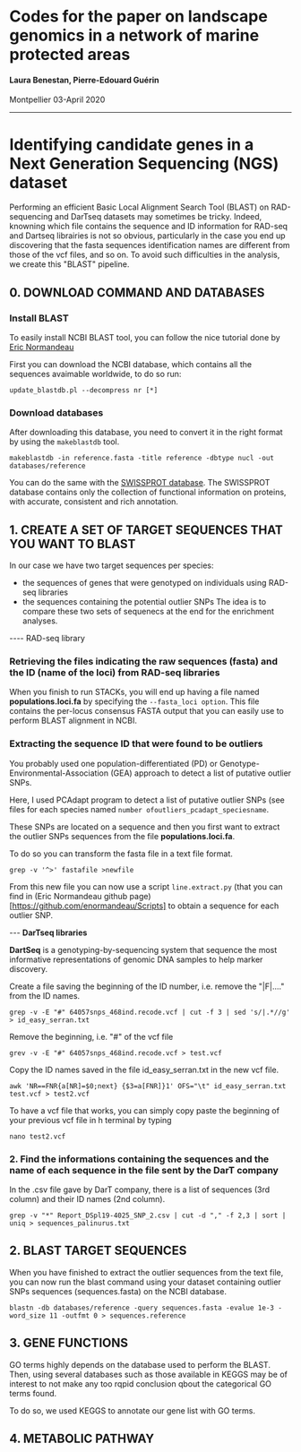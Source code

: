 # Codes for the paper on landscape genomics in a network of marine protected areas

#### Laura Benestan, Pierre-Edouard Guérin

Montpellier 03-April 2020

_______________________________________________________________________________

# Identifying candidate genes in a Next Generation Sequencing (NGS) dataset

Performing an efficient Basic Local Alignment Search Tool (BLAST) on RAD-sequencing and DarTseq datasets may sometimes be tricky. 
Indeed, knowning which file contains the sequence and ID information for RAD-seq and Dartseq librairies is not so obvious, particularly in the case you end up discovering that the fasta sequences identification names are different from those of the vcf files, and so on.
To avoid such difficulties in the analysis, we create this "BLAST" pipeline.

## 0. DOWNLOAD COMMAND AND DATABASES

### Install BLAST
To easily install NCBI BLAST tool, you can follow the nice tutorial done by [Eric Normandeau](https://github.com/enormandeau/ncbi_blast_tutorial)

First you can download the NCBI database, which contains all the sequences avaimable worldwide, to do so run:
```{r, engine = 'bash', eval = FALSE}
update_blastdb.pl --decompress nr [*]
```

### Download databases
After downloading this database, you need to convert it in the right format by using the ``makeblastdb`` tool.
```{r, engine = 'bash', eval = FALSE}
makeblastdb -in reference.fasta -title reference -dbtype nucl -out databases/reference
```

You can do the same with the [SWISSPROT database](https://www.uniprot.org/uniprot/?query=reviewed:yes). The SWISSPROT database contains only the collection of functional information on proteins, with accurate, consistent and rich annotation. 

## 1. CREATE A SET OF TARGET SEQUENCES THAT YOU WANT TO BLAST

In our case we have two target sequences per species:
- the sequences of genes that were genotyped on individuals using RAD-seq libraries
- the sequences containing the potential outlier SNPs
The idea is to compare these two sets of sequenecs at the end for the enrichment analyses.

---- RAD-seq library

### Retrieving the files indicating the raw sequences (fasta) and the ID (name of the loci) from RAD-seq libraries

When you finish to run STACKs, you will end up having a file named **populations.loci.fa** by specifying the `--fasta_loci option`. 
This file contains the per-locus consensus FASTA output that you can easily use to perform BLAST alignment in NCBI. 

### Extracting the sequence ID that were found to be outliers

You probably used one population-differentiated (PD) or Genotype-Environmental-Association (GEA) approach to detect a list of putative outlier SNPs.

Here, I used PCAdapt program to detect a list of putative outlier SNPs (see files for each species named `number ofoutliers_pcadapt_speciesname`. 

These SNPs are located on a sequence and then you first want to extract the  outlier SNPs sequences from the file **populations.loci.fa**.

To do so you can transform the fasta file in a text file format.
```{r, engine = 'bash', eval = FALSE}
grep -v '^>' fastafile >newfile
```

From this new file you can now use a script `line.extract.py` (that you can find in (Eric Normandeau github page)[https://github.com/enormandeau/Scripts] to obtain a sequence for each outlier SNP.

--- **DarTseq libraries**

**DartSeq** is a genotyping-by-sequencing system that sequence the most informative representations of genomic DNA samples to help marker discovery. 

Create a file saving the beginning of the ID number, i.e. remove the "|F|...." from the ID names.
```{r, engine = 'bash', eval = FALSE}
grep -v -E "#" 64057snps_468ind.recode.vcf | cut -f 3 | sed 's/|.*//g' > id_easy_serran.txt
```

Remove the beginning, i.e. "#" of the vcf file
```{r, engine = 'bash', eval = FALSE}
grev -v -E "#" 64057snps_468ind.recode.vcf > test.vcf
```

Copy the ID names saved in the file id_easy_serran.txt in the new vcf file.
```{r, engine = 'bash', eval = FALSE}
awk 'NR==FNR{a[NR]=$0;next} {$3=a[FNR]}1' OFS="\t" id_easy_serran.txt test.vcf > test2.vcf
```

To have a vcf file that works, you can simply copy paste the beginning of your previous vcf file in h terminal by typing
```{r, engine = 'bash', eval = FALSE}
nano test2.vcf
```

### 2. Find the informations containing the sequences and the name of each sequence in the file sent by the DarT company

In the .csv file gave by DarT company, there is a list of sequences (3rd column) and their ID names (2nd column). 
```{r, engine = 'bash', eval = FALSE}
grep -v "*" Report_DSpl19-4025_SNP_2.csv | cut -d "," -f 2,3 | sort | uniq > sequences_palinurus.txt
```

## 2. BLAST TARGET SEQUENCES

When you have finished to extract the outlier sequences from the text file, you can now run the blast command using your dataset containing outlier SNPs sequences (sequences.fasta) on the NCBI database.

```{r, engine = 'bash', eval = FALSE}
blastn -db databases/reference -query sequences.fasta -evalue 1e-3 -word_size 11 -outfmt 0 > sequences.reference
```

## 3. GENE FUNCTIONS

GO terms highly depends on the database used to perform the BLAST. 
Then, using several databases such as those available in KEGGS may be of interest to not make any too rqpid conclusion qbout the categorical GO terms found.

To do so, we used KEGGS to annotate our gene list with GO terms. 


## 4. METABOLIC PATHWAY


